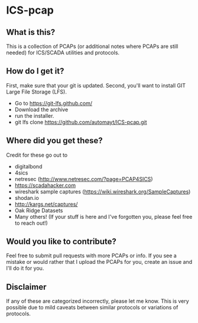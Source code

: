 # ICS-pcap

## What is this?
This is a collection of PCAPs (or additional notes where PCAPs are still needed) for ICS/SCADA utilities and protocols.

## How do I get it?
First, make sure that your git is updated. Second, you'll want to install GIT Large File Storage (LFS). 
- Go to https://git-lfs.github.com/ 
- Download the archive
- run the installer.
- git lfs clone https://github.com/automayt/ICS-pcap.git

## Where did you get these?
Credit for these go out to
- digitalbond
- 4sics
- netresec (http://www.netresec.com/?page=PCAP4SICS)
- https://scadahacker.com
- wireshark sample captures (https://wiki.wireshark.org/SampleCaptures)
- shodan.io
- http://kargs.net/captures/
- Oak Ridge Datasets
- Many others! (If your stuff is here and I've forgotten you, please feel free to reach out!)

## Would you like to contribute?
Feel free to submit pull requests with more PCAPs or info. If you see a mistake or would rather that I upload the PCAPs for you, create an issue and I'll do it for you.

## Disclaimer
If any of these are categorized incorrectly, please let me know. This is very possible due to mild caveats between similar protocols or variations of protocols.
